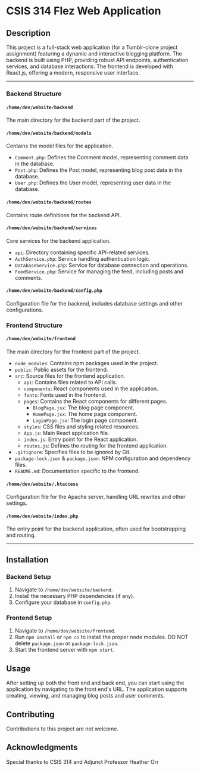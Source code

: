 # CSIS 314 Flez Web Application

## Description

This project is a full-stack web application (for a Tumblr-clone project assignment) featuring a dynamic and interactive blogging platform. The backend is built using PHP, providing robust API endpoints, authentication services, and database interactions. The frontend is developed with React.js, offering a modern, responsive user interface.

---
### Backend Structure

#### `/home/dev/website/backend`
The main directory for the backend part of the project.

#### `/home/dev/website/backend/models`
Contains the model files for the application.
- `Comment.php`: Defines the Comment model, representing comment data in the database.
- `Post.php`: Defines the Post model, representing blog post data in the database.
- `User.php`: Defines the User model, representing user data in the database.

#### `/home/dev/website/backend/routes`
Contains route definitions for the backend API.

#### `/home/dev/website/backend/services`
Core services for the backend application.
- `api`: Directory containing specific API-related services.
- `AuthService.php`: Service handling authentication logic.
- `DatabaseService.php`: Service for database connection and operations.
- `FeedService.php`: Service for managing the feed, including posts and comments.

#### `/home/dev/website/backend/config.php`
Configuration file for the backend, includes database settings and other configurations.

### Frontend Structure

#### `/home/dev/website/frontend`
The main directory for the frontend part of the project.
- `node_modules`: Contains npm packages used in the project.
- `public`: Public assets for the frontend.
- `src`: Source files for the frontend application.
  - `api`: Contains files related to API calls.
  - `components`: React components used in the application.
  - `fonts`: Fonts used in the frontend.
  - `pages`: Contains the React components for different pages.
    - `BlogPage.jsx`: The blog page component.
    - `HomePage.jsx`: The home page component.
    - `LoginPage.jsx`: The login page component.
  - `styles`: CSS files and styling related resources.
  - `App.js`: Main React application file.
  - `index.js`: Entry point for the React application.
  - `routes.js`: Defines the routing for the frontend application.
- `.gitignore`: Specifies files to be ignored by Git.
- `package-lock.json` & `package.json`: NPM configuration and dependency files.
- `README.md`: Documentation specific to the frontend.

#### `/home/dev/website/.htaccess`
Configuration file for the Apache server, handling URL rewrites and other settings.

#### `/home/dev/website/index.php`
The entry point for the backend application, often used for bootstrapping and routing.

---

## Installation

### Backend Setup
1. Navigate to `/home/dev/website/backend`.
2. Install the necessary PHP dependencies (if any).
3. Configure your database in `config.php`.

### Frontend Setup
1. Navigate to `/home/dev/website/frontend`.
2. Run `npm install` or `npm ci` to install the proper node modules. DO NOT delete `package.json` or `package-lock.json`.
3. Start the frontend server with `npm start`.

## Usage

After setting up both the front end and back end, you can start using the application by navigating to the front end's URL. The application supports creating, viewing, and managing blog posts and user comments.

## Contributing

Contributions to this project are not welcome.

## Acknowledgments

Special thanks to CSIS 314 and Adjunct Professor Heather Orr
